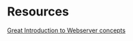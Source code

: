 # Resources

[Great Introduction to Webserver concepts](https://www.youtube.com/watch?v=9J1nJOivdyw)


